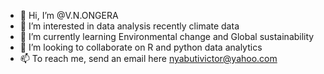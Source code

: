 - 👋 Hi, I’m @V.N.ONGERA
- 👀 I’m interested in data analysis recently climate data
- 🌱 I’m currently learning Environmental change and Global sustainability
- 💞️ I’m looking to collaborate on R and python data analytics 
- 📫 To reach me, send an email here nyabutivictor@yahoo.com

<!---
VICTORCHICHI/VICTORCHICHI is a ✨ special ✨ repository because its `README.md` (this file) appears on your GitHub profile.
You can click the Preview link to take a look at your changes.
--->
